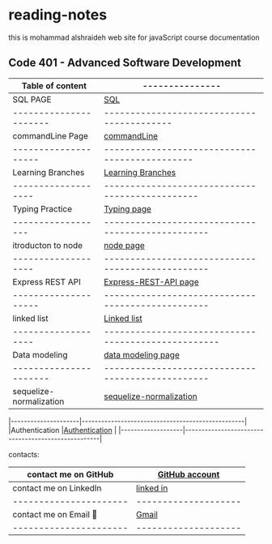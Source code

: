 # reading-notes

this is mohammad alshraideh web site for  javaScript course documentation  


## Code 401 - Advanced Software Development
|Table of content|---------------|
|--------------------|------------------|  
|  SQL PAGE            |[SQL](./sql.md)  |
|----------------------|------------------------------------------|
|commandLine Page | [commandLine](./commandLine.md)|
|--------------------|----------------------------------------------|
|Learning Branches  | [Learning Branches](./learningBranches.md)|
|-------------------|-----------------------------------------------|
|Typing Practice  | [Typing page](TypingPractice.md)|
|------------------|-------------------------------------------------|
|itroducton to node |[node page](./node.md)|
|-------------------|-------------------------------------------------|
|Express REST API   | [Express-REST-API page](Express-REST-API.md)|
|--------------------|-------------------------------------------------|
|linked list       | [Linked list](linked-list.md)|
|-------------------|---------------------------------------------------|
|Data modeling        | [data modeling page](DataModeling.md)|
|----------------------|-------------------------------------------------|
|sequelize-normalization|[sequelize-normalization](./sequelize-normalization.md)|

|---------------------|--------------------------------------------------|
|Authentication         |[Authentication](Authentication.md) |
|-------------------|----------------------------------------------------|


contacts: 

|contact me on GitHub    |[GitHub account](https://github.com/mohammadsh96)|
|----------------------|--------------------|
|contact me on LinkedIn |[linked in ](https://www.linkedin.com/in/mohammad-alshraideh-67820b186/)|
|----------------------|--------------------| 
|contact me on Email  :email:|  [Gmail](mhmd.shrydh1996@gmail.com)|
|----------------------|--------------------|
